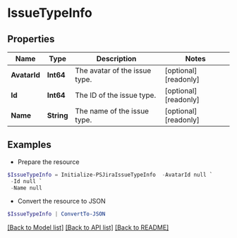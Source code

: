 # IssueTypeInfo
## Properties

Name | Type | Description | Notes
------------ | ------------- | ------------- | -------------
**AvatarId** | **Int64** | The avatar of the issue type. | [optional] [readonly] 
**Id** | **Int64** | The ID of the issue type. | [optional] [readonly] 
**Name** | **String** | The name of the issue type. | [optional] [readonly] 

## Examples

- Prepare the resource
```powershell
$IssueTypeInfo = Initialize-PSJiraIssueTypeInfo  -AvatarId null `
 -Id null `
 -Name null
```

- Convert the resource to JSON
```powershell
$IssueTypeInfo | ConvertTo-JSON
```

[[Back to Model list]](../README.md#documentation-for-models) [[Back to API list]](../README.md#documentation-for-api-endpoints) [[Back to README]](../README.md)

